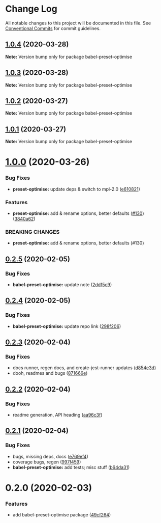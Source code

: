 # Change Log

All notable changes to this project will be documented in this file.
See [Conventional Commits](https://conventionalcommits.org) for commit guidelines.

## [1.0.4](https://github.com/tunnckoCore/opensource/compare/babel-preset-optimise@1.0.3...babel-preset-optimise@1.0.4) (2020-03-28)

**Note:** Version bump only for package babel-preset-optimise





## [1.0.3](https://github.com/tunnckoCore/opensource/compare/babel-preset-optimise@1.0.2...babel-preset-optimise@1.0.3) (2020-03-28)

**Note:** Version bump only for package babel-preset-optimise





## [1.0.2](https://github.com/tunnckoCore/opensource/compare/babel-preset-optimise@1.0.1...babel-preset-optimise@1.0.2) (2020-03-27)

**Note:** Version bump only for package babel-preset-optimise





## [1.0.1](https://github.com/tunnckoCore/opensource/compare/babel-preset-optimise@1.0.0...babel-preset-optimise@1.0.1) (2020-03-27)

**Note:** Version bump only for package babel-preset-optimise





# [1.0.0](https://github.com/tunnckoCore/opensource/compare/babel-preset-optimise@0.2.5...babel-preset-optimise@1.0.0) (2020-03-26)


### Bug Fixes

* **preset-optimise:** update deps & switch to mpl-2.0 ([e610821](https://github.com/tunnckoCore/opensource/commit/e610821f1b056ca982e8d3fece2af7f0a3d00319))


### Features

* **preset-optimise:** add & rename options, better defaults ([#130](https://github.com/tunnckoCore/opensource/issues/130)) ([3840a62](https://github.com/tunnckoCore/opensource/commit/3840a62a010017444f454a8ae692a94b87c31e51))


### BREAKING CHANGES

* **preset-optimise:** add & rename options, better defaults (#130)





## [0.2.5](https://github.com/tunnckoCore/opensource/compare/babel-preset-optimise@0.2.4...babel-preset-optimise@0.2.5) (2020-02-05)


### Bug Fixes

* **babel-preset-optimise:** update note ([2ddf5c9](https://github.com/tunnckoCore/opensource/commit/2ddf5c95e13191536830b0498dcc74dd4f90e61d))





## [0.2.4](https://github.com/tunnckoCore/opensource/compare/babel-preset-optimise@0.2.3...babel-preset-optimise@0.2.4) (2020-02-05)


### Bug Fixes

* **babel-preset-optimise:** update repo link ([298f206](https://github.com/tunnckoCore/opensource/commit/298f20644cb58dcf56dcadfc03f291ee249fe61f))





## [0.2.3](https://github.com/tunnckoCore/opensource/compare/babel-preset-optimise@0.2.2...babel-preset-optimise@0.2.3) (2020-02-04)


### Bug Fixes

* docs runner, regen docs, and create-jest-runner updates ([d854e3d](https://github.com/tunnckoCore/opensource/commit/d854e3d335fa1d2c82d87321a07c6659fe6dcee1))
* dooh, readmes and bugs ([871666e](https://github.com/tunnckoCore/opensource/commit/871666e7eabbca6bf65cbc257311f0a46d410752))





## [0.2.2](https://github.com/tunnckoCore/opensource/compare/babel-preset-optimise@0.2.1...babel-preset-optimise@0.2.2) (2020-02-04)


### Bug Fixes

* readme generation, API heading ([aa96c3f](https://github.com/tunnckoCore/opensource/commit/aa96c3f06af5a27b0e3b4119b92a9f7978e0e251))





## [0.2.1](https://github.com/tunnckoCore/opensource/compare/babel-preset-optimise@0.2.0...babel-preset-optimise@0.2.1) (2020-02-04)


### Bug Fixes

* bugs, missing deps, docs ([e769ef4](https://github.com/tunnckoCore/opensource/commit/e769ef467a254e534948bc6ca0a59db52cc55b3f))
* coverage bugs, regen ([997f459](https://github.com/tunnckoCore/opensource/commit/997f459bff26b47f9119b4b7046f7b7d8b7afd6c))
* **babel-preset-optimise:** add tests; misc stuff ([b64da31](https://github.com/tunnckoCore/opensource/commit/b64da319543e3caa5a0da74fafcd736b9a10d46b))





# 0.2.0 (2020-02-03)


### Features

* add babel-preset-optimise package ([49cf264](https://github.com/tunnckoCore/opensource/commit/49cf2648d3da22393e684b83e7d2b726622b6f50))
